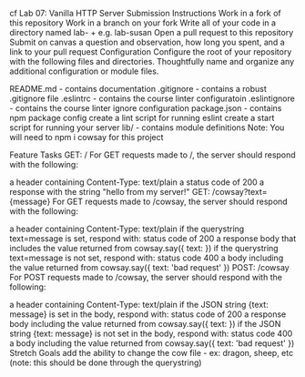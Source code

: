 cf Lab 07: Vanilla HTTP Server
Submission Instructions
Work in a fork of this repository
Work in a branch on your fork
Write all of your code in a directory named lab- + <your name> e.g. lab-susan
Open a pull request to this repository
Submit on canvas a question and observation, how long you spent, and a link to your pull request
Configuration
Configure the root of your repository with the following files and directories. Thoughtfully name and organize any additional configuration or module files.

README.md - contains documentation
.gitignore - contains a robust .gitignore file
.eslintrc - contains the course linter configuratoin
.eslintignore - contains the course linter ignore configuration
package.json - contains npm package config
create a lint script for running eslint
create a start script for running your server
lib/ - contains module definitions
Note: You will need to npm i cowsay for this project

Feature Tasks
GET: /
For GET requests made to /, the server should respond with the following:

a header containing Content-Type: text/plain
a status code of 200
a response with the string "hello from my server!"
GET: /cowsay?text={message}
For GET requests made to /cowsay, the server should respond with the following:

a header containing Content-Type: text/plain
if the querystring text=message is set, respond with:
status code of 200
a response body that includes the value returned from cowsay.say({ text: <querystring text> })
if the querystring text=message is not set, respond with:
status code 400
a body including the value returned from cowsay.say({ text: 'bad request' })
POST: /cowsay
For POST requests made to /cowsay, the server should respond with the following:

a header containing Content-Type: text/plain
if the JSON string {text: message} is set in the body, respond with:
status code of 200
a response body including the value returned from cowsay.say({ text: <querystring text> })
if the JSON string {text: message} is not set in the body, respond with:
status code 400
a body including the value returned from cowsay.say({ text: 'bad request' })
Stretch Goals
add the ability to change the cow file - ex: dragon, sheep, etc (note: this should be done through the querystring)